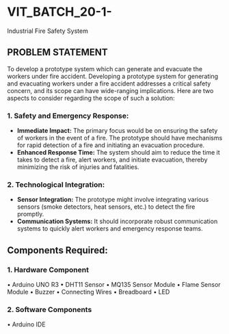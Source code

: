 # VIT_BATCH_20-1-
Industrial Fire Safety System

## **PROBLEM STATEMENT**
To develop a prototype system which can generate and evacuate the workers under fire accident.
Developing a prototype system for generating and evacuating workers under a fire accident addresses a critical safety concern, and its scope can have wide-ranging implications. Here are two aspects to consider regarding the scope of such a solution:

### 1. **Safety and Emergency Response:**
   - **Immediate Impact:** The primary focus would be on ensuring the safety of workers in the event of a fire. The prototype should have mechanisms for rapid detection of a fire and initiating an evacuation procedure.
   - **Enhanced Response Time:** The system should aim to reduce the time it takes to detect a fire, alert workers, and initiate evacuation, thereby minimizing the risk of injuries and fatalities.

### 2. **Technological Integration:**
   - **Sensor Integration:** The prototype might involve integrating various sensors (smoke detectors, heat sensors, etc.) to detect the fire promptly.
   - **Communication Systems:** It should incorporate robust communication systems to quickly alert workers and emergency response teams.


## Components Required:

### **1.	Hardware Component**
  •	Arduino UNO R3
  •	DHT11 Sensor
  •	MQ135 Sensor Module
  •	Flame Sensor Module
  •	Buzzer
  •	Connecting Wires
  •	Breadboard
  •	LED
### **2.	Software Components**
  •	Arduino IDE
